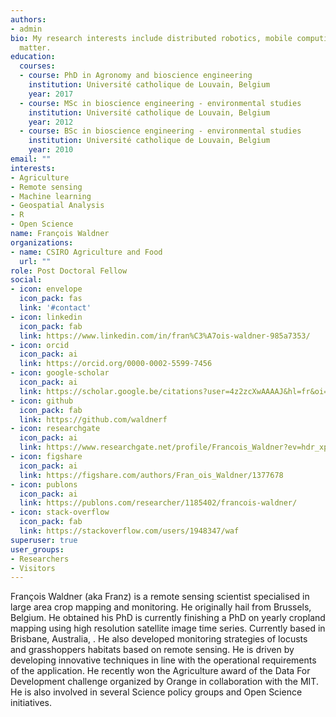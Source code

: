 ```yaml
---
authors:
- admin
bio: My research interests include distributed robotics, mobile computing and programmable
  matter.
education:
  courses:
  - course: PhD in Agronomy and bioscience engineering
    institution: Université catholique de Louvain, Belgium
    year: 2017
  - course: MSc in bioscience engineering - environmental studies
    institution: Université catholique de Louvain, Belgium
    year: 2012
  - course: BSc in bioscience engineering - environmental studies
    institution: Université catholique de Louvain, Belgium
    year: 2010
email: ""
interests:
- Agriculture
- Remote sensing
- Machine learning
- Geospatial Analysis
- R
- Open Science
name: François Waldner
organizations:
- name: CSIRO Agriculture and Food
  url: ""
role: Post Doctoral Fellow
social:
- icon: envelope
  icon_pack: fas
  link: '#contact'
- icon: linkedin
  icon_pack: fab
  link: https://www.linkedin.com/in/fran%C3%A7ois-waldner-985a7353/
- icon: orcid
  icon_pack: ai
  link: https://orcid.org/0000-0002-5599-7456
- icon: google-scholar
  icon_pack: ai
  link: https://scholar.google.be/citations?user=4z2zcXwAAAAJ&hl=fr&oi=sra
- icon: github
  icon_pack: fab
  link: https://github.com/waldnerf
- icon: researchgate
  icon_pack: ai
  link: https://www.researchgate.net/profile/Francois_Waldner?ev=hdr_xprf
- icon: figshare
  icon_pack: ai
  link: https://figshare.com/authors/Fran_ois_Waldner/1377678
- icon: publons
  icon_pack: ai
  link: https://publons.com/researcher/1185402/francois-waldner/
- icon: stack-overflow
  icon_pack: fab
  link: https://stackoverflow.com/users/1948347/waf
superuser: true
user_groups:
- Researchers
- Visitors
---
```


François Waldner (aka Franz) is a remote sensing scientist specialised in large area crop mapping and monitoring. He originally hail from Brussels, Belgium.  He obtained his PhD is currently finishing a PhD on yearly cropland mapping using high resolution satellite image time series. Currently based in Brisbane, Australia, . He also developed monitoring strategies of locusts and grasshoppers habitats based on remote sensing. He is driven by developing innovative techniques in line with the operational requirements of the application. He recently won the Agriculture award of the Data For Development challenge organized by Orange in collaboration with the MIT. He is also involved in several Science policy groups and Open Science initiatives. 
